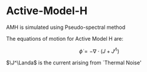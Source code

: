 # Active-Model-H
AMH is simulated using Pseudo-spectral method 

The equations of motion for Active Model H are:

$$
\dot\phi = -\nabla\cdot(J+J^\Lambda)
$$

$\J^\Landa$ is the current arising from `Thermal Noise'

